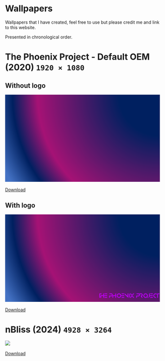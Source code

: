 # Wallpapers
 Wallpapers that I have created, feel free to use but please credit me and link to this website.

 Presented in chronological order.

# The Phoenix Project - Default OEM (2020) `1920 × 1080`
## Without logo
![](default_oem.png)

[Download](default_oem.png)
## With logo
![](default_oem_logo.png)

[Download](default_oem_logo.png)

# nBliss (2024) `4928 × 3264`
![](nBliss.PNG)

[Download](nBliss.PNG)